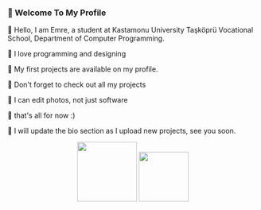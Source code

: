 ### 🧊 Welcome To My Profile


🧊 Hello, I am Emre, a student at Kastamonu University Taşköprü Vocational School, Department of Computer Programming.


🧊 I love programming and designing


🧊 My first projects are available on my profile.


🧊 Don't forget to check out all my projects


🧊 I can edit photos, not just software


🧊 that's all for now :)


🧊 I will update the bio section as I upload new projects, see you soon.

<p align="center">
      <img height="120em" src="https://github-readme-stats.vercel.app/api?username=emrey0&theme=shadow_blue&show_icons=true&count_private=true)"/>
      <img height="100em" src="https://github-readme-stats-eight-theta.vercel.app/api/top-langs/?username=emrey0&layout=compact&langs_count=8&theme=shadow_blue"/>
</p>
